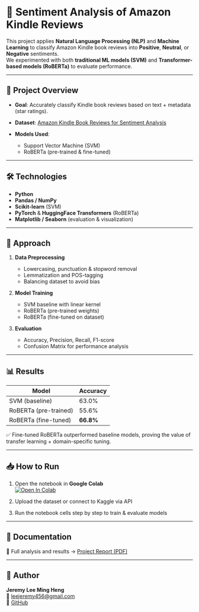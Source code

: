 # 📖 Sentiment Analysis of Amazon Kindle Reviews  

This project applies **Natural Language Processing (NLP)** and **Machine Learning** to classify Amazon Kindle book reviews into **Positive**, **Neutral**, or **Negative** sentiments.  
We experimented with both **traditional ML models (SVM)** and **Transformer-based models (RoBERTa)** to evaluate performance.  

---

## 🚀 Project Overview
- **Goal**: Accurately classify Kindle book reviews based on text + metadata (star ratings).  
- **Dataset**: [Amazon Kindle Book Reviews for Sentiment Analysis](https://www.kaggle.com/datasets/meetnagadia/amazon-kindle-book-review-for-sentiment-analysis)
   
- **Models Used**:
  - Support Vector Machine (SVM)
  - RoBERTa (pre-trained & fine-tuned)

---

## 🛠️ Technologies
- **Python**  
- **Pandas / NumPy**  
- **Scikit-learn** (SVM)  
- **PyTorch** & **HuggingFace Transformers** (RoBERTa)  
- **Matplotlib / Seaborn** (evaluation & visualization)  

---

## 🔑 Approach
1. **Data Preprocessing**  
   - Lowercasing, punctuation & stopword removal  
   - Lemmatization and POS-tagging  
   - Balancing dataset to avoid bias  

2. **Model Training**  
   - SVM baseline with linear kernel  
   - RoBERTa (pre-trained weights)  
   - RoBERTa (fine-tuned on dataset)  

3. **Evaluation**  
   - Accuracy, Precision, Recall, F1-score  
   - Confusion Matrix for performance analysis  

---

## 📊 Results
| Model                   | Accuracy |
|--------------------------|----------|
| SVM (baseline)           | 63.0%    |
| RoBERTa (pre-trained)    | 55.6%    |
| RoBERTa (fine-tuned)     | **66.8%** |

✅ Fine-tuned RoBERTa outperformed baseline models, proving the value of transfer learning + domain-specific tuning.  

---

## 📥 How to Run
1. Open the notebook in **Google Colab**  
   [![Open In Colab](https://colab.research.google.com/assets/colab-badge.svg)](https://colab.research.google.com/)  

2. Upload the dataset or connect to Kaggle via API  
3. Run the notebook cells step by step to train & evaluate models  

---

## 📑 Documentation
📄 Full analysis and results → [Project Report (PDF)](docs/Sentiment_Analysis_Reviewer.pdf)  

---

## 👤 Author
**Jeremy Lee Ming Heng**  
📧 leejeremy456@gmail.com  
🔗 [GitHub](https://github.com/JeremyL03)  
